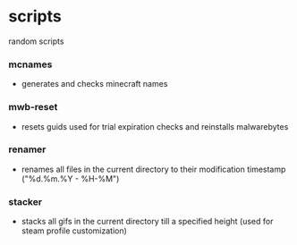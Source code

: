 # scripts
random scripts

### mcnames
- generates and checks minecraft names
### mwb-reset
- resets guids used for trial expiration checks and reinstalls malwarebytes
### renamer
- renames all files in the current directory to their modification timestamp ("%d.%m.%Y - %H-%M")
### stacker
- stacks all gifs in the current directory till a specified height (used for steam profile customization)
